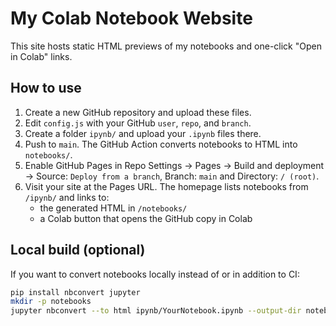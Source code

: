 # My Colab Notebook Website

This site hosts static HTML previews of my notebooks and one-click "Open in Colab" links.

## How to use

1. Create a new GitHub repository and upload these files.
2. Edit `config.js` with your GitHub `user`, `repo`, and `branch`.
3. Create a folder `ipynb/` and upload your `.ipynb` files there.
4. Push to `main`. The GitHub Action converts notebooks to HTML into `notebooks/`.
5. Enable GitHub Pages in Repo Settings → Pages → Build and deployment → Source: `Deploy from a branch`, Branch: `main` and Directory: `/ (root)`.
6. Visit your site at the Pages URL. The homepage lists notebooks from `/ipynb/` and links to:
   - the generated HTML in `/notebooks/`
   - a Colab button that opens the GitHub copy in Colab

## Local build (optional)

If you want to convert notebooks locally instead of or in addition to CI:

```bash
pip install nbconvert jupyter
mkdir -p notebooks
jupyter nbconvert --to html ipynb/YourNotebook.ipynb --output-dir notebooks